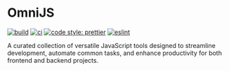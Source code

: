 # OmniJS

[![build](https://github.com/teneplaysofficial/omnijs/actions/workflows/release.yml/badge.svg)](https://github.com/teneplaysofficial/omnijs/actions/workflows/release.yml)
[![ci](https://github.com/teneplaysofficial/omnijs/actions/workflows/ci.yml/badge.svg)](https://github.com/teneplaysofficial/omnijs/actions/workflows/ci.yml)
[![code style: prettier](https://img.shields.io/badge/code_style-prettier-ff69b4.svg)](https://github.com/teneplaysofficial/omnijs)
[![eslint](https://img.shields.io/badge/lint-eslint-4B32C3)](https://github.com/teneplaysofficial/omnijs)

A curated collection of versatile JavaScript tools designed to streamline development, automate common tasks, and enhance productivity for both frontend and backend projects.
